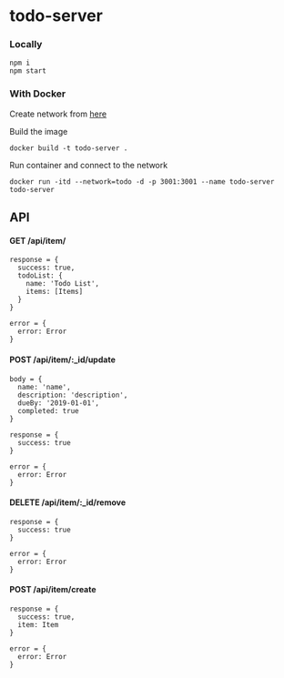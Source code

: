 # todo-server

### Locally
```
npm i
npm start
```

### With Docker  
Create network from [here](https://github.com/JonnyLoo/todo-ui/blob/master/README.md)  
  
Build the image  
```
docker build -t todo-server .
```
  
Run container and connect to the network  
```
docker run -itd --network=todo -d -p 3001:3001 --name todo-server todo-server
```
  
## API  
  
#### GET /api/item/
```
response = {
  success: true,
  todoList: {
    name: 'Todo List',
    items: [Items]
  }
}

error = {
  error: Error
}
```
  
#### POST /api/item/:_id/update
```
body = {
  name: 'name',
  description: 'description',
  dueBy: '2019-01-01',
  completed: true
}

response = {
  success: true
}

error = {
  error: Error
}
```
  
#### DELETE /api/item/:_id/remove
```
response = {
  success: true
}

error = {
  error: Error
}
```
  
#### POST /api/item/create
```
response = {
  success: true,
  item: Item
}

error = {
  error: Error
}
```
